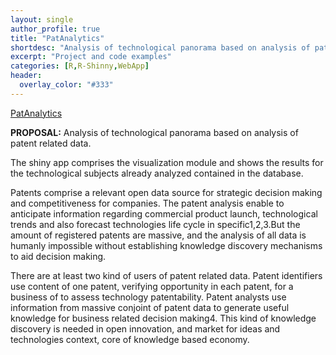 ```yaml
---
layout: single
author_profile: true
title: "PatAnalytics"
shortdesc: "Analysis of technological panorama based on analysis of patent related data"
excerpt: "Project and code examples"
categories: [R,R-Shinny,WebApp]
header:
  overlay_color: "#333"
---
```



[PatAnalytics](https://hamagust.shinyapps.io/patAnalyticsM5_V/)

**PROPOSAL:** Analysis of technological panorama based on analysis of patent related data.

The shiny app comprises the visualization module and shows the results for the technological subjects already analyzed contained in the database.

Patents comprise a relevant open data source for strategic decision making and competitiveness for companies. The patent analysis enable to anticipate information regarding commercial product launch, technological trends and also forecast technologies life cycle in specific1,2,3.But the amount of registered patents are massive, and the analysis of all data is humanly impossible without establishing knowledge discovery mechanisms to aid decision making.

There are at least two kind of users of patent related data. Patent identifiers use content of one patent, verifying opportunity in each patent, for a business of to assess technology patentability. Patent analysts use information from massive conjoint of patent data to generate useful knowledge for business related decision making4. This kind of knowledge discovery is needed in open innovation, and market for ideas and technologies context, core of knowledge based economy.
